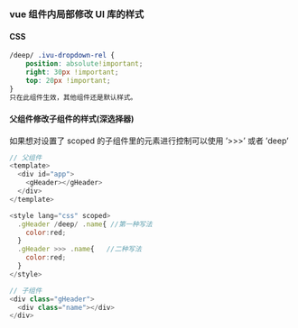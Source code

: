### vue 组件内局部修改 UI 库的样式

#### CSS

```css
/deep/ .ivu-dropdown-rel {
    position: absolute!important;
    right: 30px !important;
    top: 20px !important;
}
只在此组件生效，其他组件还是默认样式。
```

#### 父组件修改子组件的样式(深选择器)

如果想对设置了 scoped 的子组件里的元素进行控制可以使用 ’>>>’ 或者 ’deep’

```js
// 父组件
<template>
  <div id="app">
    <gHeader></gHeader>
  </div>
</template>

<style lang="css" scoped>
  .gHeader /deep/ .name{ //第一种写法
    color:red;
  }
  .gHeader >>> .name{   //二种写法
    color:red;
  }
</style>

// 子组件
<div class="gHeader">
  <div class="name"></div>
</div>
```
